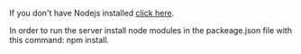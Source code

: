 If you don't have Nodejs installed [click here](https://nodejs.org/dist/v22.14.0/node-v22.14.0-x64.msi).

In order to run the server install node modules in the packeage.json file with this command: 
npm install.
